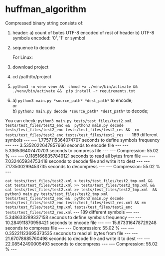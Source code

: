 # huffman_algorithm

[//]: # (TODO: how to work with files > 1Gb, e.g. 20 Gb)

Compressed binary string consists of:
1. header:
   a) count of bytes UTF-8 encoded of rest of header
   b) UTF-8 symbols encoded: '0', '1' or symbol
2. sequence to decode

   For Linux:
1. download project
2. cd /path/to/project
3. `
python3 -m venv venv && 
chmod +x ./venv/bin/activate && 
./venv/bin/activate && 
pip install -r requirements.txt
`
4.
   a) `python3 main.py *source_path* *dest_path*` to encode;   
   or   
   b) `python3 main.py decode *source_path* *dest_path*` to decode;




You can check:
`
python3 main.py tests/test_files/test2.xml tests/test_files/test2_enc && 
python3 main.py decode tests/test_files/test2_enc tests/test_files/test2_res && 
rm tests/test_files/test2_enc tests/test_files/test2_res
`
--- 189 different symbols ---
--- 1.7757115364074707 seconds to define symbols frequency ---
--- 3.5352022647857666 seconds to encode file ---
--- 5.336536407470703 seconds to compress file ---
--- Compression: 55.02 % ---
--- 0.11851668357849121 seconds to read all bytes from file ---
--- 7.032465934753418 seconds to decode file and write it to dest ---
--- 7.173500299453735 seconds to decompress ---
--- Compression: 55.02 % ---


`
cat tests/test_files/test2.xml > tests/test_files/test2_tmp.xml && 
cat tests/test_files/test2.xml >> tests/test_files/test2_tmp.xml && 
cat tests/test_files/test2.xml >> tests/test_files/test2_tmp.xml  && 
python3 main.py tests/test_files/test2_tmp.xml tests/test_files/test2_enc && 
python3 main.py decode tests/test_files/test2_enc tests/test_files/test2_res.xml &&
rm tests/test_files/test2_tmp.xml tests/test_files/test2_enc tests/test_files/test2_res.xml
`
--- 189 different symbols ---
--- 5.348633289337158 seconds to define symbols frequency ---
--- 10.284911870956421 seconds to encode file ---
--- 15.673316478729248 seconds to compress file ---
--- Compression: 55.02 % ---
--- 0.35221123695373535 seconds to read all bytes from file ---
--- 21.67078685760498 seconds to decode file and write it to dest ---
--- 22.08542490005493 seconds to decompress ---
--- Compression: 55.02 % ---
